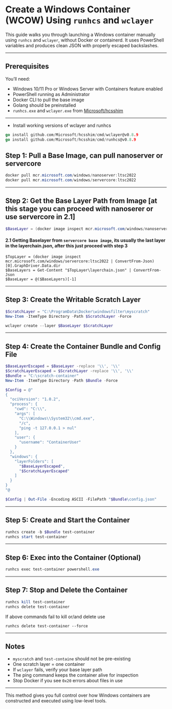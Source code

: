 
# Create a Windows Container (WCOW) Using `runhcs` and `wclayer`

This guide walks you through launching a Windows container manually using `runhcs` and `wclayer`, without Docker or containerd. It uses PowerShell variables and produces clean JSON with properly escaped backslashes.

---

## Prerequisites

You’ll need:

- Windows 10/11 Pro or Windows Server with Containers feature enabled
- PowerShell running as Administrator
- Docker CLI to pull the base image
- Golang should be preinstalled
- `runhcs.exe` and `wclayer.exe` from [Microsoft/hcsshim](https://github.com/microsoft/hcsshim)

---

- Install working versions of wclayer and runhcs

```go
go install github.com/Microsoft/hcsshim/cmd/wclayer@v0.8.9
go install github.com/Microsoft/hcsshim/cmd/runhcs@v0.8.9
```

## Step 1: Pull a Base Image, can pull nanoserver or servercore

```powershell
docker pull mcr.microsoft.com/windows/nanoserver:ltsc2022
docker pull mcr.microsoft.com/windows/servercore:ltsc2022
```

---

## Step 2: Get the Base Layer Path from Image [at this stage you can proceed with nanoserer or use servercore in 2.1]

```powershell
$BaseLayer = (docker image inspect mcr.microsoft.com/windows/nanoserver:ltsc2022 | ConvertFrom-Json)[0].GraphDriver.Data.dir
```

#### 2.1 Getting Baselayer from `servercore base image`, its usually the last layer in the layerchain.json, after this just proceed with step 3
 ```pswh
 $TopLayer = (docker image inspect mcr.microsoft.com/windows/servercore:ltsc2022 | ConvertFrom-Json)[0].GraphDriver.Data.dir
 $BaseLayers = Get-Content "$TopLayer\layerchain.json" | ConvertFrom-Json
 $BaseLayer = @($BaseLayers)[-1]
 ```

---

## Step 3: Create the Writable Scratch Layer

```powershell
$ScratchLayer = "C:\ProgramData\Docker\windowsfilter\myscratch"
New-Item -ItemType Directory -Path $ScratchLayer -Force

wclayer create --layer $BaseLayer $ScratchLayer
```

---

## Step 4: Create the Container Bundle and Config File

```powershell
$BaseLayerEscaped = $BaseLayer -replace '\\', '\\'
$ScratchLayerEscaped = $ScratchLayer -replace '\\', '\\'
$Bundle = "C:\scratch-container"
New-Item -ItemType Directory -Path $Bundle -Force

$Config = @"
{
  "ociVersion": "1.0.2",
  "process": {
    "cwd": "C:\\",
    "args": [
      "C:\\Windows\\System32\\cmd.exe",
      "/c",
      "ping -t 127.0.0.1 > nul"
    ],
    "user": {
      "username": "ContainerUser"
    }
  },
  "windows": {
    "layerFolders": [
      "$BaseLayerEscaped",
      "$ScratchLayerEscaped"
    ]
  }
}
"@

$Config | Out-File -Encoding ASCII -FilePath "$Bundle\config.json"
```

---

## Step 5: Create and Start the Container

```powershell
runhcs create -b $Bundle test-container
runhcs start test-container
```

---

## Step 6: Exec into the Container (Optional)

```powershell
runhcs exec test-container powershell.exe
```

---

## Step 7: Stop and Delete the Container

```powershell
runhcs kill test-container
runhcs delete test-container
```

If above commands fail to kill or/and delete use 
```pwsh
runhcs delete test-container --force
```

---

## Notes
- `myscratch` and `test-containe` should not be pre-existing
- One scratch layer = one container
- If `wclayer` fails, verify your base layer path
- The ping command keeps the container alive for inspection
- Stop Docker if you see `0x20` errors about files in use

---

This method gives you full control over how Windows containers are constructed and executed using low-level tools.
